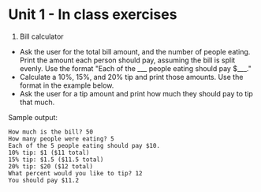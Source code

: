 # Unit 1 - In class exercises

1. Bill calculator
  * Ask the user for the total bill amount, and the number of people eating. Print the amount each person should pay, assuming the bill is split evenly. Use the format "Each of the ___ people eating should pay $___."
  * Calculate a 10%, 15%, and 20% tip and print those amounts. Use the format in the example below.
  * Ask the user for a tip amount and print how much they should pay to tip that much.

  Sample output:  
  ```
  How much is the bill? 50
  How many people were eating? 5
  Each of the 5 people eating should pay $10.
  10% tip: $1 ($11 total)
  15% tip: $1.5 ($11.5 total)
  20% tip: $20 ($12 total)
  What percent would you like to tip? 12
  You should pay $11.2
  ```
